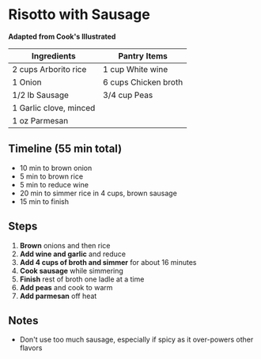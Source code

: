 Risotto with Sausage
====================
**Adapted from Cook's Illustrated**

Ingredients  | Pantry Items
-----------  | ------------
2 cups Arborito rice | 1 cup White wine
1 Onion              | 6 cups Chicken broth
1/2 lb Sausage       | 3/4 cup Peas
1 Garlic clove, minced |
1 oz Parmesan          |

Timeline (55 min total)
-----------

* 10 min to brown onion
* 5 min to brown rice
* 5 min to reduce wine
* 20 min to simmer rice in 4 cups, brown sausage
* 15 min to finish


Steps
-----

1. **Brown** onions and then rice
2. **Add wine and garlic** and reduce
3. **Add 4 cups of broth and simmer** for about 16 minutes
4. **Cook sausage** while simmering
5. **Finish** rest of broth one ladle at a time
6. **Add peas** and cook to warm
7. **Add parmesan** off heat 


Notes
-----

* Don't use too much sausage, especially if spicy as it over-powers other flavors